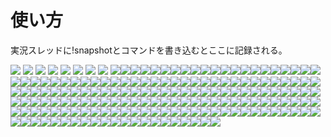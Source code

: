 # 使い方
実況スレッドに!snapshotとコマンドを書き込むとここに記録される。

![](https://i.imgur.com/DgLXh88.png)
![](https://i.imgur.com/01cfxAD.png)
![](https://i.imgur.com/yDsYJhe.png)
![](https://i.imgur.com/oNIAsEU.png)
![](https://i.imgur.com/6vNtLkK.png)
![](https://i.imgur.com/mceB89r.png)
![](https://i.imgur.com/NjFAxlo.png)
![](https://i.imgur.com/CNHYh1M.png)
![](https://i.imgur.com/4IGDNLf.png)![](https://i.imgur.com/k4u2BXW.png)![](https://i.imgur.com/FJ911vm.png)![](https://i.imgur.com/28BWxBj.png)![](https://i.imgur.com/AEo3yio.png)![](https://i.imgur.com/4ZFE4ZU.png)![](https://i.imgur.com/MegU2H7.png)![](https://i.imgur.com/ucDVHTR.png)![](https://i.imgur.com/mOkIQYl.png)![](https://i.imgur.com/AqBF8rh.png)![](https://i.imgur.com/2e7nu6K.png)![](https://i.imgur.com/wVcP5u1.png)![](https://i.imgur.com/PmLTTTB.png)![](https://i.imgur.com/L9HeoLQ.png)![](https://i.imgur.com/ObVT4yn.png)![](https://i.imgur.com/Ad3Tqs5.png)![](https://i.imgur.com/uF9G3qw.png)![](https://i.imgur.com/SMGk0oL.png)![](https://i.imgur.com/t88w8Tw.png)![](https://i.imgur.com/HcMHAR1.png)![](https://i.imgur.com/6TGX6va.png)![](https://i.imgur.com/n6oS28f.png)![](https://i.imgur.com/p4oJSJ2.png)![](https://i.imgur.com/MEuZkjK.png)![](https://i.imgur.com/PhrXwYC.png)![](https://i.imgur.com/njBKwis.png)![](https://i.imgur.com/W9SPH3p.png)![](https://i.imgur.com/Sv8tsRt.png)![](https://i.imgur.com/Ld4v30j.png)![](https://i.imgur.com/5SqRPcL.png)![](https://i.imgur.com/3scvfKh.png)![](https://i.imgur.com/iWoLPJO.png)![](https://i.imgur.com/jeZL6lN.png)![](https://i.imgur.com/Bow7a4U.png)![](https://i.imgur.com/AB32xAn.png)![](https://i.imgur.com/P0Bq9Gq.png)![](https://i.imgur.com/ixaqKv2.png)![](https://i.imgur.com/OUAjwOI.png)![](https://i.imgur.com/gLRSlH3.png)![](https://i.imgur.com/uSDum3s.png)![](https://i.imgur.com/xhyJSxs.png)![](https://i.imgur.com/0SA8SUi.png)![](https://i.imgur.com/DMrNxS1.png)![](https://i.imgur.com/lkUvCQ1.png)![](https://i.imgur.com/M3OiChB.png)![](https://i.imgur.com/BLKX54W.png)![](https://i.imgur.com/5xZ68w6.png)![](https://i.imgur.com/VuNY5AP.png)![](https://i.imgur.com/AlS5ORv.png)![](https://i.imgur.com/7srZ3qB.png)![](https://i.imgur.com/trb2KhG.png)![](https://i.imgur.com/n4qvsUJ.png)![](https://i.imgur.com/IyO7nn4.png)![](https://i.imgur.com/AMvmCjj.png)![](https://i.imgur.com/Q7npqkX.png)![](https://i.imgur.com/2dQjeLF.png)![](https://i.imgur.com/GiJ5mfW.png)![](https://i.imgur.com/mpum5pk.png)![](https://i.imgur.com/hSmxUcu.png)![](https://i.imgur.com/qdBduJN.png)![](https://i.imgur.com/plX8Qjb.png)![](https://i.imgur.com/ZHYrur2.png)![](https://i.imgur.com/TeX4Y0z.png)![](https://i.imgur.com/mHEyiv2.png)![](https://i.imgur.com/Si0ory9.png)![](https://i.imgur.com/cSL80rC.png)![](https://i.imgur.com/pbWadlu.png)![](https://i.imgur.com/QR0xhEA.png)![](https://i.imgur.com/CcXACKb.png)![](https://i.imgur.com/sfMwLy2.png)![](https://i.imgur.com/Mlin1fZ.png)![](https://i.imgur.com/Bt8tqrl.png)![](https://i.imgur.com/fG0M20x.png)![](https://i.imgur.com/jRKORdh.png)![](https://i.imgur.com/t7Staex.png)![](https://i.imgur.com/OaIEfq5.png)![](https://i.imgur.com/Bp2eqU2.png)![](https://i.imgur.com/oQFFTQ5.png)![](https://i.imgur.com/7Yg55Un.png)![](https://i.imgur.com/B9dsNs7.png)![](https://i.imgur.com/KnZ0Myr.png)![](https://i.imgur.com/ItdaCmr.png)![](https://i.imgur.com/8Y1VXgK.png)![](https://i.imgur.com/xAM8VVC.png)![](https://i.imgur.com/O1weqRE.png)![](https://i.imgur.com/caaqCao.png)![](https://i.imgur.com/FYcBUYF.png)![](https://i.imgur.com/83H1hqN.png)![](https://i.imgur.com/kgk8qyT.png)![](https://i.imgur.com/85FxS66.png)![](https://i.imgur.com/jFVthu7.png)![](https://i.imgur.com/C82BPL1.png)![](https://i.imgur.com/5b99uXg.png)![](https://i.imgur.com/WIaj0Ok.png)![](https://i.imgur.com/CyDdF06.png)![](https://i.imgur.com/SnCVsaa.png)![](https://i.imgur.com/TJS1FLT.png)![](https://i.imgur.com/MZJsA1P.png)![](https://i.imgur.com/8iqx4OT.png)![](https://i.imgur.com/XmLdTVE.png)![](https://i.imgur.com/u4zqWwD.png)![](https://i.imgur.com/GsgRmRR.png)![](https://i.imgur.com/sHOhHYT.png)![](https://i.imgur.com/s43eas6.png)![](https://i.imgur.com/Vu9PV1k.png)![](https://i.imgur.com/FANB625.png)![](https://i.imgur.com/p1qzfv9.png)![](https://i.imgur.com/Ohf6q5A.png)![](https://i.imgur.com/xWtZWpu.png)![](https://i.imgur.com/9sj34do.png)![](https://i.imgur.com/YkejLWX.png)![](https://i.imgur.com/Rqrn7It.png)![](https://i.imgur.com/JiRQyXb.png)![](https://i.imgur.com/kTrigwZ.png)![](https://i.imgur.com/66JnIZ5.png)![](https://i.imgur.com/JKSz2HO.png)![](https://i.imgur.com/mhNve40.png)![](https://i.imgur.com/ACWjpuq.png)![](https://i.imgur.com/y7JTv87.png)![](https://i.imgur.com/HFZPF2l.png)![](https://i.imgur.com/o319E6q.png)![](https://i.imgur.com/cJvcdQV.png)![](https://i.imgur.com/boCd03z.png)![](https://i.imgur.com/9yl9hmn.png)![](https://i.imgur.com/bCfGp5j.png)![](https://i.imgur.com/Lrrd2gU.png)![](https://i.imgur.com/nxfacZr.png)![](https://i.imgur.com/txPGbgG.png)![](https://i.imgur.com/WOgSGeF.png)![](https://i.imgur.com/iwGtRoA.png)![](https://i.imgur.com/2lcsrT7.png)![](https://i.imgur.com/pUUrRIr.png)![](https://i.imgur.com/43KF8G4.png)![](https://i.imgur.com/91D2jrg.png)![](https://i.imgur.com/uhNLlzw.png)![](https://i.imgur.com/rAUO9MA.png)![](https://i.imgur.com/7tkMXtq.png)![](https://i.imgur.com/HNMUbG1.png)![](https://i.imgur.com/RoEUo1C.png)![](https://i.imgur.com/w0Ee9AX.png)![](https://i.imgur.com/MHtX6iB.png)![](https://i.imgur.com/7lnqYx2.png)![](https://i.imgur.com/S0EQQla.png)![](https://i.imgur.com/lOgQGPG.png)![](https://i.imgur.com/dt6IbFh.png)![](https://i.imgur.com/7HtcJgN.png)![](https://i.imgur.com/I21lCCI.png)![](https://i.imgur.com/jHjdlpV.png)![](https://i.imgur.com/Ob5s9Km.png)![](https://i.imgur.com/OC1grWW.png)![](https://i.imgur.com/2eQMis9.png)![](https://i.imgur.com/V1PKj0c.png)![](https://i.imgur.com/5BKKMiw.png)![](https://i.imgur.com/vLppae8.png)![](https://i.imgur.com/Pq6y9tH.png)![](https://i.imgur.com/ERgjPM4.png)![](https://i.imgur.com/062xEME.png)![](https://i.imgur.com/8nyEBVr.png)![](https://i.imgur.com/TKc6G5d.png)![](https://i.imgur.com/xXn5vcg.png)![](https://i.imgur.com/xZvwq5t.png)![](https://i.imgur.com/fYqFVTW.png)![](https://i.imgur.com/oZsybYq.png)![](https://i.imgur.com/iNylSx3.png)![](https://i.imgur.com/Ja7PtkH.png)![](https://i.imgur.com/eKVspi6.png)